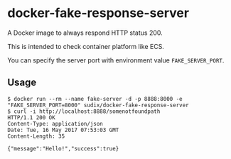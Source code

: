 # docker-fake-response-server

A Docker image to always respond HTTP status 200.

This is intended to check container platform like ECS.

You can specify the server port with environment value `FAKE_SERVER_PORT`.


## Usage

```
$ docker run --rm --name fake-server -d -p 8888:8000 -e "FAKE_SERVER_PORT=8000" sudix/docker-fake-response-server
$ curl -i http://localhost:8888/somenotfoundpath
HTTP/1.1 200 OK
Content-Type: application/json
Date: Tue, 16 May 2017 07:53:03 GMT
Content-Length: 35

{"message":"Hello!","success":true}
```
